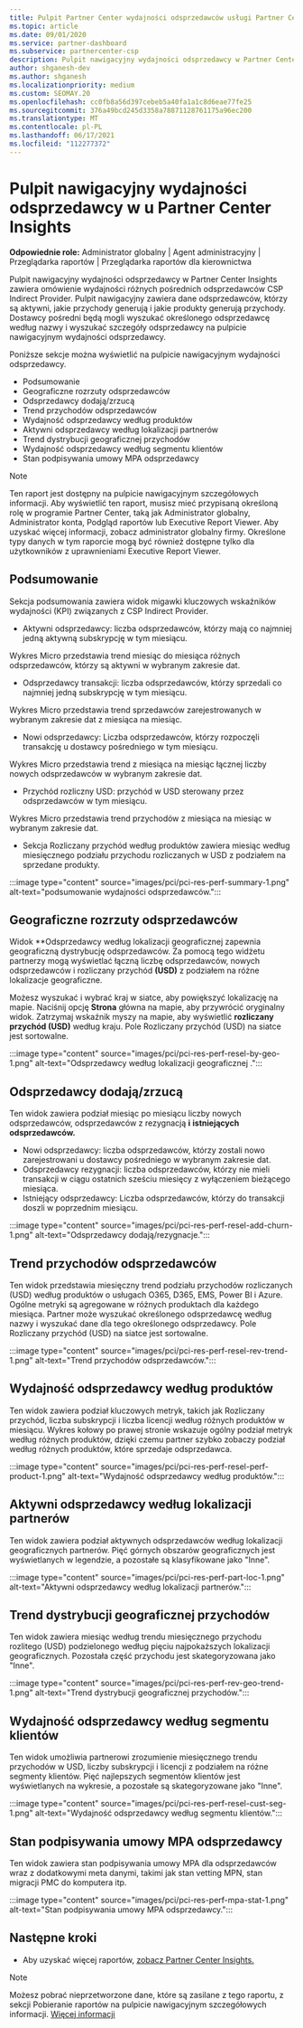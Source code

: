 ```yaml
---
title: Pulpit Partner Center wydajności odsprzedawców usługi Partner Center Insights
ms.topic: article
ms.date: 09/01/2020
ms.service: partner-dashboard
ms.subservice: partnercenter-csp
description: Pulpit nawigacyjny wydajności odsprzedawcy w Partner Center Insights zawiera omówienie wydajności różnych pośrednich odsprzedawców CSP Indirect Provider.
author: shganesh-dev
ms.author: shganesh
ms.localizationpriority: medium
ms.custom: SEOMAY.20
ms.openlocfilehash: cc0fb8a56d397cebeb5a40fa1a1c8d6eae77fe25
ms.sourcegitcommit: 376a49bcd245d3358a78871128761175a96ec200
ms.translationtype: MT
ms.contentlocale: pl-PL
ms.lasthandoff: 06/17/2021
ms.locfileid: "112277372"
---
```

# <a name="reseller-performance-dashboard-in-partner-center-insights"></a>Pulpit nawigacyjny wydajności odsprzedawcy w u Partner Center Insights

**Odpowiednie role:** Administrator globalny | Agent administracyjny | Przeglądarka raportów | Przeglądarka raportów dla kierownictwa

Pulpit nawigacyjny wydajności odsprzedawcy w Partner Center Insights zawiera omówienie wydajności różnych pośrednich odsprzedawców CSP Indirect Provider. Pulpit nawigacyjny zawiera dane odsprzedawców, którzy są aktywni, jakie przychody generują i jakie produkty generują przychody. Dostawcy pośredni będą mogli wyszukać określonego odsprzedawcę według nazwy i wyszukać szczegóły odsprzedawcy na pulpicie nawigacyjnym wydajności odsprzedawcy.

Poniższe sekcje można wyświetlić na pulpicie nawigacyjnym wydajności odsprzedawcy.

- Podsumowanie
- Geograficzne rozrzuty odsprzedawców
- Odsprzedawcy dodają/zrzucą 
- Trend przychodów odsprzedawców 
- Wydajność odsprzedawcy według produktów
- Aktywni odsprzedawcy według lokalizacji partnerów
- Trend dystrybucji geograficznej przychodów
- Wydajność odsprzedawcy według segmentu klientów
- Stan podpisywania umowy MPA odsprzedawcy

 > [!NOTE]
 > Ten raport jest dostępny na pulpicie nawigacyjnym szczegółowych informacji. Aby wyświetlić ten raport, musisz mieć przypisaną określoną rolę w programie Partner Center, taką jak Administrator globalny, Administrator konta, Podgląd raportów lub Executive Report Viewer. Aby uzyskać więcej informacji, zobacz administrator globalny firmy. Określone typy danych w tym raporcie mogą być również dostępne tylko dla użytkowników z uprawnieniami Executive Report Viewer.

## <a name="summary"></a>Podsumowanie

Sekcja podsumowania zawiera widok migawki kluczowych wskaźników wydajności (KPI) związanych z CSP Indirect Provider.

- Aktywni odsprzedawcy: liczba odsprzedawców, którzy mają co najmniej jedną aktywną subskrypcję w tym miesiącu.

Wykres Micro przedstawia trend miesiąc do miesiąca różnych odsprzedawców, którzy są aktywni w wybranym zakresie dat.

- Odsprzedawcy transakcji: liczba odsprzedawców, którzy sprzedali co najmniej jedną subskrypcję w tym miesiącu. 

Wykres Micro przedstawia trend sprzedawców zarejestrowanych w wybranym zakresie dat z miesiąca na miesiąc.

- Nowi odsprzedawcy: Liczba odsprzedawców, którzy rozpoczęli transakcję u dostawcy pośredniego w tym miesiącu. 

Wykres Micro przedstawia trend z miesiąca na miesiąc łącznej liczby nowych odsprzedawców w wybranym zakresie dat.

- Przychód rozliczny USD: przychód w USD sterowany przez odsprzedawców w tym miesiącu. 

Wykres Micro przedstawia trend przychodów z miesiąca na miesiąc w wybranym zakresie dat.

- Sekcja Rozliczany przychód według produktów zawiera miesiąc według miesięcznego podziału przychodu rozliczanych w USD z podziałem na sprzedane produkty. 

:::image type="content" source="images/pci/pci-res-perf-summary-1.png" alt-text="podsumowanie wydajności odsprzedawców.":::

## <a name="geographical-spread-of-resellers"></a>Geograficzne rozrzuty odsprzedawców

Widok **Odsprzedawcy według lokalizacji geograficznej zapewnia geograficzną dystrybucję odsprzedawców. Za pomocą tego widżetu partnerzy mogą wyświetlać łączną liczbę odsprzedawców, nowych odsprzedawców i rozliczany przychód **(USD)** z podziałem na różne lokalizacje geograficzne.

Możesz wyszukać i wybrać kraj w siatce, aby powiększyć lokalizację na mapie. Naciśnij opcję **Strona** główna na mapie, aby przywrócić oryginalny widok. Zatrzymaj wskaźnik myszy na mapie, aby wyświetlić **rozliczany przychód (USD)** według kraju. Pole Rozliczany przychód (USD) na siatce jest sortowalne.

:::image type="content" source="images/pci/pci-res-perf-resel-by-geo-1.png" alt-text="Odsprzedawcy według lokalizacji geograficznej .":::

## <a name="resellers-addchurns"></a>Odsprzedawcy dodają/zrzucą

Ten widok zawiera podział miesiąc po miesiącu liczby nowych odsprzedawców, odsprzedawców z rezygnacją **i** **istniejących odsprzedawców.** 

- Nowi odsprzedawcy: liczba odsprzedawców, którzy zostali nowo zarejestrowani u dostawcy pośredniego w wybranym zakresie dat.
- Odsprzedawcy rezygnacji: liczba odsprzedawców, którzy nie mieli transakcji w ciągu ostatnich sześciu miesięcy z wyłączeniem bieżącego miesiąca.
- Istniejący odsprzedawcy: Liczba odsprzedawców, którzy do transakcji doszli w poprzednim miesiącu.

:::image type="content" source="images/pci/pci-res-perf-resel-add-churn-1.png" alt-text="Odsprzedawcy dodają/rezygnacje.":::

## <a name="resellers-revenue-trend"></a>Trend przychodów odsprzedawców 

Ten widok przedstawia miesięczny trend podziału przychodów rozliczanych (USD) według produktów o usługach O365, D365, EMS, Power BI i Azure. Ogólne metryki są agregowane w różnych produktach dla każdego miesiąca. Partner może wyszukać określonego odsprzedawcę według nazwy i wyszukać dane dla tego określonego odsprzedawcy. Pole Rozliczany przychód (USD) na siatce jest sortowalne.

:::image type="content" source="images/pci/pci-res-perf-resel-rev-trend-1.png" alt-text="Trend przychodów odsprzedawców.":::

## <a name="reseller-performance-by-products"></a>Wydajność odsprzedawcy według produktów

Ten widok zawiera podział kluczowych metryk, takich jak Rozliczany przychód, liczba subskrypcji i liczba licencji według różnych produktów w miesiącu. Wykres kołowy po prawej stronie wskazuje ogólny podział metryk według różnych produktów, dzięki czemu partner szybko zobaczy podział według różnych produktów, które sprzedaje odsprzedawca.

:::image type="content" source="images/pci/pci-res-perf-resel-perf-product-1.png" alt-text="Wydajność odsprzedawcy według produktów.":::

## <a name="active-resellers-by-partner-locations"></a>Aktywni odsprzedawcy według lokalizacji partnerów

Ten widok zawiera podział aktywnych odsprzedawców według lokalizacji geograficznych partnerów. Pięć górnych obszarów geograficznych jest wyświetlanych w legendzie, a pozostałe są klasyfikowane jako "Inne".

:::image type="content" source="images/pci/pci-res-perf-part-loc-1.png" alt-text="Aktywni odsprzedawcy według lokalizacji partnerów.":::

## <a name="revenue-geo-distribution-trend"></a>Trend dystrybucji geograficznej przychodów

Ten widok zawiera miesiąc według trendu miesięcznego przychodu rozlitego (USD) podzielonego według pięciu najpokaższych lokalizacji geograficznych.  Pozostała część przychodu jest skategoryzowana jako "Inne".

:::image type="content" source="images/pci/pci-res-perf-rev-geo-trend-1.png" alt-text="Trend dystrybucji geograficznej przychodów.":::

## <a name="reseller-performance-by-customer-segment"></a>Wydajność odsprzedawcy według segmentu klientów

Ten widok umożliwia partnerowi zrozumienie miesięcznego trendu przychodów w USD, liczby subskrypcji i licencji z podziałem na różne segmenty klientów. Pięć najlepszych segmentów klientów jest wyświetlanych na wykresie, a pozostałe są skategoryzowane jako "Inne".

:::image type="content" source="images/pci/pci-res-perf-resel-cust-seg-1.png" alt-text="Wydajność odsprzedawcy według segmentu klientów.":::

## <a name="reseller-mpa-signing-status"></a>Stan podpisywania umowy MPA odsprzedawcy

Ten widok zawiera stan podpisywania umowy MPA dla odsprzedawców wraz z dodatkowymi meta danymi, takimi jak stan vetting MPN, stan migracji PMC do komputera itp.

:::image type="content" source="images/pci/pci-res-perf-mpa-stat-1.png" alt-text="Stan podpisywania umowy MPA odsprzedawcy.":::

## <a name="next-steps"></a>Następne kroki

- Aby uzyskać więcej raportów, [zobacz Partner Center Insights.](partner-center-insights.md)

>[!NOTE] 
> Możesz pobrać nieprzetworzone dane, które są zasilane z tego raportu, z sekcji Pobieranie raportów na pulpicie nawigacyjnym szczegółowych informacji. [Więcej informacji](pci-download-reports.md) 
